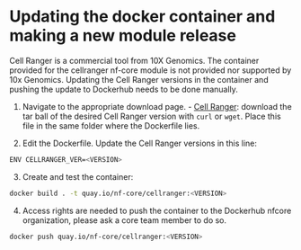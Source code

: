 # Updating the docker container and making a new module release

Cell Ranger is a commercial tool from 10X Genomics. The container provided for the cellranger nf-core module is not provided nor supported by 10x Genomics. Updating the Cell Ranger versions in the container and pushing the update to Dockerhub needs to be done manually.

1. Navigate to the appropriate download page. - [Cell Ranger](https://support.10xgenomics.com/single-cell-gene-expression/software/downloads/latest): download the tar ball of the desired Cell Ranger version with `curl` or `wget`. Place this file in the same folder where the Dockerfile lies.

2. Edit the Dockerfile. Update the Cell Ranger versions in this line:

```bash
ENV CELLRANGER_VER=<VERSION>
```

3. Create and test the container:

```bash
docker build . -t quay.io/nf-core/cellranger:<VERSION>
```

4. Access rights are needed to push the container to the Dockerhub nfcore organization, please ask a core team member to do so.

```bash
docker push quay.io/nf-core/cellranger:<VERSION>
```
